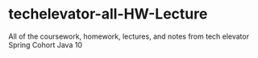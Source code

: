 # techelevator-all-HW-Lecture
All of the coursework, homework, lectures, and notes from tech elevator Spring Cohort Java 10
